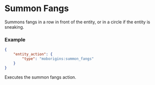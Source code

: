 # Summon Fangs
Summons fangs in a row in front of the entity, or in a circle if the entity is sneaking.



### Example
```json
{
    "entity_action": {
        "type": "moborigins:summon_fangs"
    }
}
```
Executes the summon fangs action.
